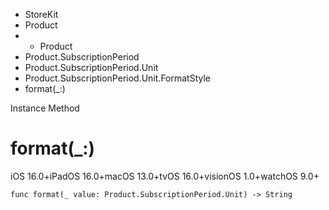 

- StoreKit
- Product
- 
  - Product
- Product.SubscriptionPeriod
- Product.SubscriptionPeriod.Unit
- Product.SubscriptionPeriod.Unit.FormatStyle
-  format(\_:) 

Instance Method

# format(\_:)

iOS 16.0+iPadOS 16.0+macOS 13.0+tvOS 16.0+visionOS 1.0+watchOS 9.0+

``` source
func format(_ value: Product.SubscriptionPeriod.Unit) -> String
```

